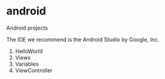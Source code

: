 # android
Android projects

The IDE we recommend is the Android Studio by Google, Inc.

1. HelloWorld
2. Views
3. Variables 
4. ViewController




